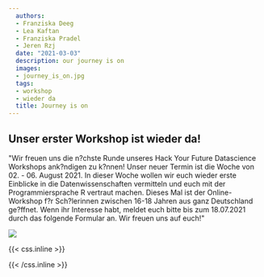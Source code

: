 ```yaml
---
  authors:
  - Franziska Deeg
  - Lea Kaftan
  - Franziska Pradel
  - Jeren Rzj
  date: "2021-03-03"
  description: our journey is on
  images:
  - journey_is_on.jpg
  tags:
  - workshop
  - wieder da
  title: Journey is on
---
```

  
  
  ## Unser erster Workshop ist wieder da!
<!--more-->
"Wir freuen uns die n?chste Runde unseres Hack Your Future Datascience Workshops ank?ndigen zu k?nnen! Unser neuer Termin ist die Woche von 02. - 06. August 2021. In dieser Woche wollen wir euch wieder erste Einblicke in die Datenwissenschaften vermitteln und euch mit der Programmiersprache R vertraut machen. Dieses Mal ist der Online-Workshop f?r Sch?lerinnen zwischen 16-18 Jahren aus ganz Deutschland ge?ffnet. Wenn ihr Interesse habt, meldet euch bitte bis zum 18.07.2021 durch das folgende Formular an. Wir freuen uns auf euch!"
  

![](/post/ergebnisse_files/journey_is_on.jpg)


{{< css.inline >}}
<style>
.canon { background: white; width: 100%; height: auto;}
</style>
{{< /css.inline >}}

